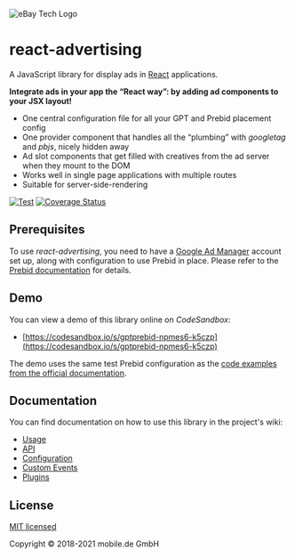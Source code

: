 ![eBay Tech Logo](ebay-tech-logo.png 'eBay Tech Logo')

# react-advertising

A JavaScript library for display ads in [React](https://reactjs.org)
applications.

**Integrate ads in your app the “React way”: by adding ad components to your JSX
layout!**

- One central configuration file for all your GPT and Prebid placement config
- One provider component that handles all the “plumbing” with _googletag_ and
  _pbjs_, nicely hidden away
- Ad slot components that get filled with creatives from the ad server when they
  mount to the DOM
- Works well in single page applications with multiple routes
- Suitable for server-side-rendering

[![Test](https://github.com/eBayClassifiedsGroup/react-advertising/actions/workflows/ci.yml/badge.svg)](https://github.com/eBayClassifiedsGroup/react-advertising/actions/workflows/ci.yml)
[![Coverage Status](https://coveralls.io/repos/github/eBayClassifiedsGroup/react-advertising/badge.svg?branch=master)](https://coveralls.io/github/eBayClassifiedsGroup/react-advertising?branch=master)

## Prerequisites

To use _react-advertising_, you need to have a
[Google Ad Manager](https://admanager.google.com/) account set up, along with
configuration to use Prebid in place. Please refer to the
[Prebid documentation](http://prebid.org/overview/intro.html) for details.

## Demo

You can view a demo of this library online on _CodeSandbox_:

- [https://codesandbox.io/s/gptprebid-npmes6-k5czp](https://codesandbox.io/s/gptprebid-npmes6-k5czp)

The demo uses the same test Prebid configuration as the
[code examples from the official documentation](http://prebid.org/dev-docs/examples/basic-example.html).

## Documentation

You can find documentation on how to use this library in the project's wiki:

- [Usage](https://github.com/technology-ebay-de/react-advertising/wiki/Usage)
- [API](https://github.com/technology-ebay-de/react-advertising/wiki/API)
- [Configuration](https://github.com/technology-ebay-de/react-advertising/wiki/Configuration)
- [Custom Events](https://github.com/technology-ebay-de/react-advertising/wiki/Custom-Events)
- [Plugins](https://github.com/technology-ebay-de/react-advertising/wiki/Custom-Events)

## License

[MIT licensed](LICENSE)

Copyright © 2018-2021 mobile.de GmbH
